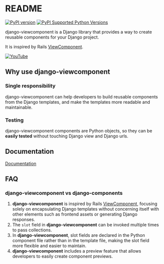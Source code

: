 # README

[![PyPI version](https://badge.fury.io/py/django-viewcomponent.svg)](https://badge.fury.io/py/django-viewcomponent)
[![PyPI Supported Python Versions](https://img.shields.io/pypi/pyversions/django-viewcomponent.svg)](https://pypi.python.org/pypi/django-viewcomponent/)

django-viewcomponent is a Django library that provides a way to create reusable components for your Django project.

It is inspired by Rails [ViewComponent](https://viewcomponent.org/).

[![YouTube](http://i.ytimg.com/vi/QoetqsBCsbE/hqdefault.jpg)](https://www.youtube.com/watch?v=QoetqsBCsbE)

## Why use django-viewcomponent

### Single responsibility

django-viewcomponent can help developers to build reusable components from the Django templates, and make the templates more readable and maintainable.

### Testing

django-viewcomponent components are Python objects, so they can be **easily tested** without touching Django view and Django urls.

## Documentation

[Documentation](https://django-viewcomponent.readthedocs.io/en/latest/)

## FAQ

### django-viewcomponent vs django-components

1. **django-viewcomponent** is inspired by Rails [ViewComponent](https://viewcomponent.org/), focusing solely on encapsulating Django templates without concerning itself with other elements such as frontend assets or generating Django responses.
2. The `slot` field in **django-viewcomponent** can be invoked multiple times to pass collections.
3. In **django-viewcomponent**, slot fields are declared in the Python component file rather than in the template file, making the slot field more flexible and easier to maintain.
4. **django-viewcomponent** includes a preview feature that allows developers to easily create component previews.
